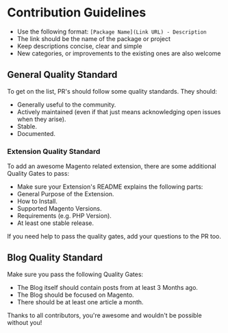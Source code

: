 # Contribution Guidelines

* Use the following format: `[Package Name](Link URL) - Description`
* The link should be the name of the package or project
* Keep descriptions concise, clear and simple
* New categories, or improvements to the existing ones are also welcome

## General Quality Standard

To get on the list, PR's should follow some quality standards. They should:

* Generally useful to the community.
* Actively maintained (even if that just means acknowledging open issues when they arise).
* Stable.
* Documented.

### Extension Quality Standard

To add an awesome Magento related extension, there are some additional Quality Gates to pass:

* Make sure your Extension's README explains the following parts:
 * General Purpose of the Extension.
 * How to Install.
 * Supported Magento Versions.
 * Requirements (e.g. PHP Version).
* At least one stable release.

If you need help to pass the quality gates, add your questions to the PR too. 

## Blog Quality Standard

Make sure you pass the following Quality Gates:

* The Blog itself should contain posts from at least 3 Months ago.
* The Blog should be focused on Magento.
* There should be at least one article a month.

Thanks to all contributors, you're awesome and wouldn't be possible without you!
